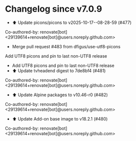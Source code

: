 # Changelog since v7.0.9
- ⬆️ Update picons/picons to v2025-10-17--08-28-59 (#477)

Co-authored-by: renovate[bot] <29139614+renovate[bot]@users.noreply.github.com> 
- Merge pull request #483 from dfigus/use-utf8-picons

Add UTF8 picons and pin to last non-UTF8 release 
- Add UTF8 picons and pin to last non-UTF8 release 
- ⬆️ Update tvheadend digest to 7de8bf4 (#481)

Co-authored-by: renovate[bot] <29139614+renovate[bot]@users.noreply.github.com> 
- ⬆️ Update Alpine packages to v10.46-r0 (#482)

Co-authored-by: renovate[bot] <29139614+renovate[bot]@users.noreply.github.com> 
- ⬆️ Update Add-on base image to v18.2.1 (#480)

Co-authored-by: renovate[bot] <29139614+renovate[bot]@users.noreply.github.com> 
